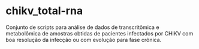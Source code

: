 
# chikv_total-rna

<!-- badges: start -->
<!-- badges: end -->

Conjunto de scripts para análise de dados de transcritômica e metabolômica 
de amostras obtidas de pacientes infectados por CHIKV com boa resolução da 
infecção ou com evolução para fase crônica.

